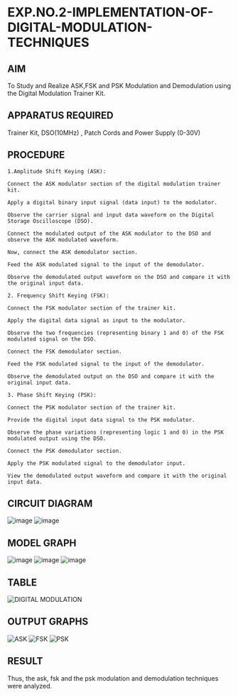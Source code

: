 # EXP.NO.2-IMPLEMENTATION-OF-DIGITAL-MODULATION-TECHNIQUES

## AIM    
 To Study and Realize ASK,FSK and PSK Modulation and Demodulation using the Digital Modulation Trainer Kit. 
 
## APPARATUS REQUIRED

Trainer Kit, DSO(10MHz) , Patch Cords and Power Supply (0-30V) 

## PROCEDURE
```
1.Amplitude Shift Keying (ASK):

Connect the ASK modulator section of the digital modulation trainer kit.

Apply a digital binary input signal (data input) to the modulator.

Observe the carrier signal and input data waveform on the Digital Storage Oscilloscope (DSO).

Connect the modulated output of the ASK modulator to the DSO and observe the ASK modulated waveform.

Now, connect the ASK demodulator section.

Feed the ASK modulated signal to the input of the demodulator.

Observe the demodulated output waveform on the DSO and compare it with the original input data.

2. Frequency Shift Keying (FSK):

Connect the FSK modulator section of the trainer kit.

Apply the digital data signal as input to the modulator.

Observe the two frequencies (representing binary 1 and 0) of the FSK modulated signal on the DSO.

Connect the FSK demodulator section.

Feed the FSK modulated signal to the input of the demodulator.

Observe the demodulated output on the DSO and compare it with the original input data.

3. Phase Shift Keying (PSK):

Connect the PSK modulator section of the trainer kit.

Provide the digital input data signal to the PSK modulator.

Observe the phase variations (representing logic 1 and 0) in the PSK modulated output using the DSO.

Connect the PSK demodulator section.

Apply the PSK modulated signal to the demodulator input.

View the demodulated output waveform and compare it with the original input data.
```

## CIRCUIT DIAGRAM
![image](https://github.com/user-attachments/assets/b1ab6470-ff93-4a0b-a6b4-5ef7ebcd3076)
![image](https://github.com/user-attachments/assets/671b0f49-5354-40e0-b03c-39a2398716b7)

## MODEL GRAPH
![image](https://github.com/user-attachments/assets/128328db-25ff-4cf6-90c0-40ef59f93427)
![image](https://github.com/user-attachments/assets/7b3ea2b1-bb81-490e-8b4a-182aab3fe926)
![image](https://github.com/user-attachments/assets/8d55912a-9907-49ef-98de-450d43d42384)


## TABLE
![DIGITAL MODULATION](https://github.com/user-attachments/assets/9e685970-90ff-4a75-8f62-22bcf02eff79)


## OUTPUT GRAPHS

![ASK](https://github.com/user-attachments/assets/b20dc98f-b4ed-4aab-9fa5-7cd3ebad1553)
![FSK](https://github.com/user-attachments/assets/e6b91067-b1fb-44ba-8786-c8c115e52c59)
![PSK](https://github.com/user-attachments/assets/11c5008c-26f0-4a6e-9f16-6921b889c364)


## RESULT 
Thus, the ask, fsk and the psk modulation and demodulation techniques were analyzed.
